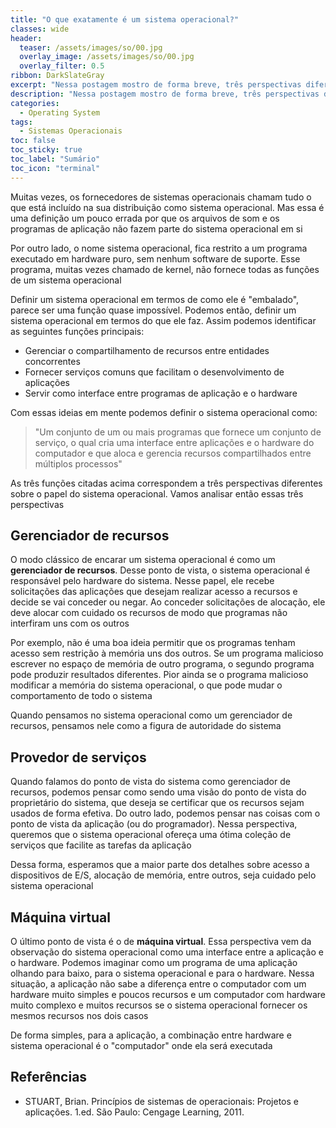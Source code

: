```yaml
---
title: "O que exatamente é um sistema operacional?"
classes: wide
header:
  teaser: /assets/images/so/00.jpg
  overlay_image: /assets/images/so/00.jpg
  overlay_filter: 0.5
ribbon: DarkSlateGray
excerpt: "Nessa postagem mostro de forma breve, três perspectivas diferentes sobre o papel do sistema operacional"
description: "Nessa postagem mostro de forma breve, três perspectivas diferentes sobre o papel do sistema operacional"
categories:
  - Operating System
tags:
  - Sistemas Operacionais
toc: false
toc_sticky: true
toc_label: "Sumário"
toc_icon: "terminal"
---
```


Muitas vezes, os fornecedores de sistemas operacionais chamam tudo o que está incluído na sua distribuição como sistema operacional. Mas essa é uma definição um pouco errada por que os arquivos de som e os programas de aplicação não fazem parte do sistema operacional em si

Por outro lado, o nome sistema operacional, fica restrito a um programa executado em hardware puro, sem nenhum software de suporte. Esse programa, muitas vezes chamado de kernel, não fornece todas as funções de um sistema operacional

Definir um sistema operacional em termos de como ele é "embalado", parece ser uma função quase impossível. Podemos então, definir um sistema operacional em termos do que ele faz. Assim podemos identificar as seguintes funções principais:

- Gerenciar o compartilhamento de recursos entre entidades concorrentes
- Fornecer serviços comuns que facilitam o desenvolvimento de aplicações
- Servir como interface entre programas de aplicação e o hardware

Com essas ideias em mente podemos definir o sistema operacional como:

>"Um conjunto de um ou mais programas que fornece um conjunto de serviço, o qual cria uma interface entre aplicações e o hardware do computador e que aloca e gerencia recursos compartilhados entre múltiplos processos"

As três funções citadas acima correspondem a três perspectivas diferentes sobre o papel do sistema operacional. Vamos analisar então essas três perspectivas 

## Gerenciador de recursos

O modo clássico de encarar um sistema operacional é como um **gerenciador de recursos**. Desse ponto de vista, o sistema operacional é responsável pelo hardware do sistema. Nesse papel, ele recebe solicitações das aplicações que desejam realizar acesso a recursos e decide se vai conceder ou negar. Ao conceder solicitações de alocação, ele deve alocar com cuidado os recursos de modo que programas não interfiram uns com os outros

Por exemplo, não é uma boa ideia permitir que os programas tenham acesso sem restrição à memória uns dos outros. Se um programa malicioso escrever no espaço de memória de outro programa, o segundo programa pode produzir resultados diferentes. Pior ainda se o programa malicioso modificar a memória do sistema operacional, o que pode mudar o comportamento de todo o sistema

Quando pensamos no sistema operacional como um gerenciador de recursos, pensamos nele como a figura de autoridade do sistema

## Provedor de serviços

Quando falamos do ponto de vista do sistema como gerenciador de recursos, podemos pensar como sendo uma visão do ponto de vista do proprietário do sistema, que deseja se certificar que os recursos sejam usados de forma efetiva. Do outro lado, podemos pensar nas coisas com o ponto de vista da aplicação (ou do programador). Nessa perspectiva, queremos que o sistema operacional ofereça uma ótima coleção de serviços que facilite as tarefas da aplicação

Dessa forma, esperamos que a maior parte dos detalhes sobre acesso a dispositivos de E/S, alocação de memória, entre outros, seja cuidado pelo sistema operacional

## Máquina virtual

O último ponto de vista é o de **máquina virtual**. Essa perspectiva vem da observação do sistema operacional como uma interface entre a aplicação e o hardware. Podemos imaginar como um programa de uma aplicação olhando para baixo, para o sistema operacional e para o hardware. Nessa situação, a aplicação não sabe a diferença entre o computador com um hardware muito simples e poucos recursos e um computador com hardware muito complexo e muitos recursos se o sistema operacional fornecer os mesmos recursos nos dois casos

De forma simples, para a aplicação, a combinação entre hardware e sistema operacional é o "computador" onde ela será executada

## Referências

* STUART, Brian. Princípios de sistemas de operacionais: Projetos e aplicações. 1.ed. São Paulo: Cengage Learning, 2011.

